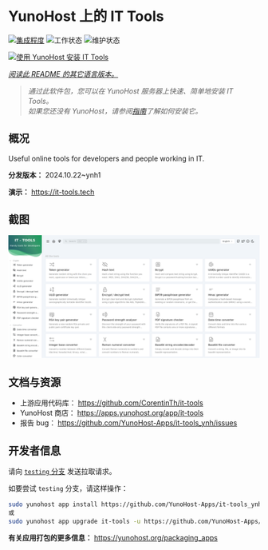 <!--
注意：此 README 由 <https://github.com/YunoHost/apps/tree/master/tools/readme_generator> 自动生成
请勿手动编辑。
-->

# YunoHost 上的 IT Tools

[![集成程度](https://dash.yunohost.org/integration/it-tools.svg)](https://ci-apps.yunohost.org/ci/apps/it-tools/) ![工作状态](https://ci-apps.yunohost.org/ci/badges/it-tools.status.svg) ![维护状态](https://ci-apps.yunohost.org/ci/badges/it-tools.maintain.svg)

[![使用 YunoHost 安装 IT Tools](https://install-app.yunohost.org/install-with-yunohost.svg)](https://install-app.yunohost.org/?app=it-tools)

*[阅读此 README 的其它语言版本。](./ALL_README.md)*

> *通过此软件包，您可以在 YunoHost 服务器上快速、简单地安装 IT Tools。*  
> *如果您还没有 YunoHost，请参阅[指南](https://yunohost.org/install)了解如何安装它。*

## 概况

Useful online tools for developers and people working in IT.

**分发版本：** 2024.10.22~ynh1

**演示：** <https://it-tools.tech>

## 截图

![IT Tools 的截图](./doc/screenshots/it-tools_ynh.png)

## 文档与资源

- 上游应用代码库： <https://github.com/CorentinTh/it-tools>
- YunoHost 商店： <https://apps.yunohost.org/app/it-tools>
- 报告 bug： <https://github.com/YunoHost-Apps/it-tools_ynh/issues>

## 开发者信息

请向 [`testing` 分支](https://github.com/YunoHost-Apps/it-tools_ynh/tree/testing) 发送拉取请求。

如要尝试 `testing` 分支，请这样操作：

```bash
sudo yunohost app install https://github.com/YunoHost-Apps/it-tools_ynh/tree/testing --debug
或
sudo yunohost app upgrade it-tools -u https://github.com/YunoHost-Apps/it-tools_ynh/tree/testing --debug
```

**有关应用打包的更多信息：** <https://yunohost.org/packaging_apps>
